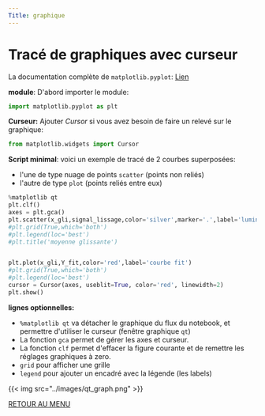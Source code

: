 ```yaml
---
Title: graphique
---
```


# Tracé de graphiques avec curseur
La documentation complète de `matplotlib.pyplot`: [Lien](https://matplotlib.org/stable/api/pyplot_summary.html)

**module**: D'abord importer le module:

```python
import matplotlib.pyplot as plt
```

**Curseur:** Ajouter *Cursor* si vous avez besoin de faire un relevé sur le graphique:

```python
from matplotlib.widgets import Cursor
```

**Script minimal**: voici un exemple de tracé de 2 courbes superposées:

* l'une de type nuage de points `scatter` (points non reliés)
* l'autre de type `plot` (points reliés entre eux)

```python
%matplotlib qt
plt.clf()
axes = plt.gca()
plt.scatter(x_gli,signal_lissage,color='silver',marker='.',label='luminosité')
#plt.grid(True,which='both')
#plt.legend(loc='best')
#plt.title('moyenne glissante')


plt.plot(x_gli,Y_fit,color='red',label='courbe fit')
#plt.grid(True,which='both')
#plt.legend(loc='best')
cursor = Cursor(axes, useblit=True, color='red', linewidth=2)
plt.show()
```

**lignes optionnelles:**

* `%matplotlib qt` va détacher le graphique du flux du notebook, et permettre d'utiliser le curseur (fenêtre graphique `qt`)
* La fonction `gca` permet de gérer les axes et curseur.
* La fonction `clf` permet d'effacer la figure courante et de remettre les réglages graphiques à zero.
* `grid` pour afficher une grille
* `legend` pour ajouter un encadré avec la légende (les labels)

{{< img src="../images/qt_graph.png" >}}


[RETOUR AU MENU](/docs/NSI/projet/page9)

